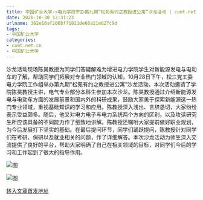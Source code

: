 ```yaml
---
title: 中国矿业大学->电力学院举办第九期“松苑有约之教授进公寓”沙龙活动 | cumt.net.cn
date: 2020-10-30 12:31:23
urlname: 362e16af206bf71821de68a21e027c9d
tags: 
- 中国矿业大学
categories:
- cumt.net.cn
- 中国矿业大学
---
```

沙龙活动现场陈昊教授为同学们答疑解难为增进电力学院学生对新能源发电与电动车的了解，帮助同学们拓展对专业热门领域的认知，10月28日下午，松三党工委电力学院工作组举办第九期“松苑有约之教授进公寓”沙龙活动。本次活动邀请了学院陈昊教授主讲，电气专业部分本科生参加本次沙龙。陈昊教授通过介绍新能源发电与电动车方面的发展前景和国内外的科研成果，鼓励大家勇于探索新能源这一热门专业领域，重视基础知识的学习和应用。陈教授深入浅出、言辞恳切，大家纷纷表示受益颇多。随后，他又对电力电子与电力系统两个方向的区别，以及攻读研究生所应该具备的不同能力作了细致地讲解。陈教授还嘱咐大家提前做好职业规划，为今后发展打下坚实的基础。在最后提问环节，同学们踊跃提问，陈教授针对同学们在考研、保研以及就业相关的问题，作了详细解答。本次沙龙活动为师生深入交流提供了良好的平台，帮助大家明确了自己在相关领域的目标，对同学们今后的学习和工作起到了很大的指导作用。

![图](http://xwzx.cumt.edu.cn/_upload/article/images/62/7f/bfb6926c439388e0e56feed5c67c/168289d4-927a-4339-962c-3f41f14187c5.png)

![图](http://xwzx.cumt.edu.cn/_upload/article/images/62/7f/bfb6926c439388e0e56feed5c67c/5b7f66fc-5576-4910-b962-b57c65edce46.png)

[转入文章首发地址](http://xwzx.cumt.edu.cn/d7/e1/c523a579553/page.htm)